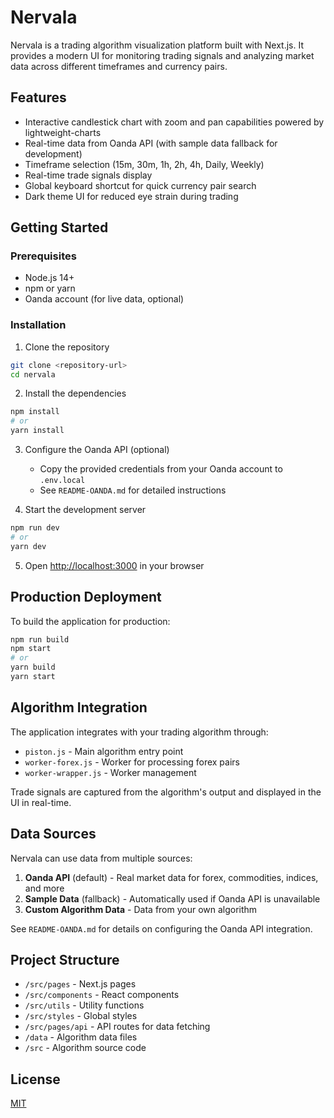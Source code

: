 # Nervala

Nervala is a trading algorithm visualization platform built with Next.js. It provides a modern UI for monitoring trading signals and analyzing market data across different timeframes and currency pairs.

## Features

- Interactive candlestick chart with zoom and pan capabilities powered by lightweight-charts
- Real-time data from Oanda API (with sample data fallback for development)
- Timeframe selection (15m, 30m, 1h, 2h, 4h, Daily, Weekly)
- Real-time trade signals display
- Global keyboard shortcut for quick currency pair search
- Dark theme UI for reduced eye strain during trading

## Getting Started

### Prerequisites

- Node.js 14+ 
- npm or yarn
- Oanda account (for live data, optional)

### Installation

1. Clone the repository
```bash
git clone <repository-url>
cd nervala
```

2. Install the dependencies
```bash
npm install
# or
yarn install
```

3. Configure the Oanda API (optional)
   - Copy the provided credentials from your Oanda account to `.env.local`
   - See `README-OANDA.md` for detailed instructions

4. Start the development server
```bash
npm run dev
# or
yarn dev
```

5. Open [http://localhost:3000](http://localhost:3000) in your browser

## Production Deployment

To build the application for production:

```bash
npm run build
npm start
# or
yarn build
yarn start
```

## Algorithm Integration

The application integrates with your trading algorithm through:

- `piston.js` - Main algorithm entry point
- `worker-forex.js` - Worker for processing forex pairs
- `worker-wrapper.js` - Worker management 

Trade signals are captured from the algorithm's output and displayed in the UI in real-time.

## Data Sources

Nervala can use data from multiple sources:

1. **Oanda API** (default) - Real market data for forex, commodities, indices, and more
2. **Sample Data** (fallback) - Automatically used if Oanda API is unavailable
3. **Custom Algorithm Data** - Data from your own algorithm

See `README-OANDA.md` for details on configuring the Oanda API integration.

## Project Structure

- `/src/pages` - Next.js pages
- `/src/components` - React components
- `/src/utils` - Utility functions
- `/src/styles` - Global styles
- `/src/pages/api` - API routes for data fetching
- `/data` - Algorithm data files
- `/src` - Algorithm source code

## License

[MIT](LICENSE) 